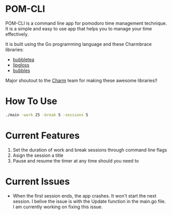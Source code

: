 # POM-CLI

POM-CLI is a command line app for pomodoro time management technique. It is a simple and easy to use app that helps you to manage your time effectively.

It is built using the Go programming language and these Charmbrace libraries:

- [bubbletea](github.com/charmbracelet/bubbletea)
- [lipgloss](github.com/charmbracelet/lipgloss)
- [bubbles](github.com/charmbracelet/bubbles/progress)

Major shoutout to the [Charm](https://charm.sh/) team for making these awesome libraries!!

# How To Use

```bash
./main -work 25 -break 5 -sessions 5
```

# Current Features

1. Set the duration of work and break sessions through command line flags
2. Asign the session a title
3. Pause and resume the timer at any time should you need to

# Current Issues

- When the first session ends, the app crashes. It won't start the next session. I belive the issue is with the Update function in the main.go file. I am currently working on fixing this issue.
